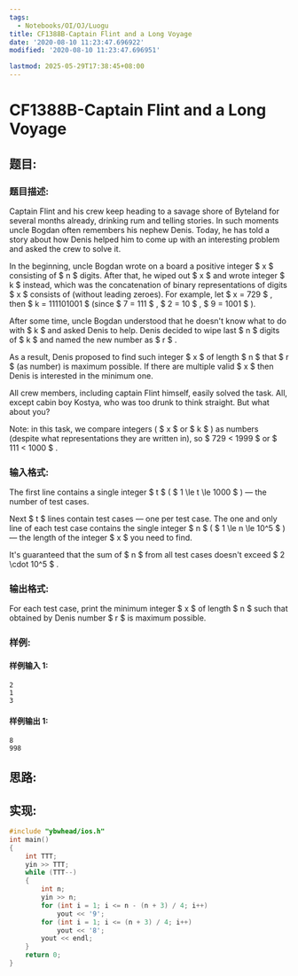 ```yaml
---
tags:
  - Notebooks/OI/OJ/Luogu
title: CF1388B-Captain Flint and a Long Voyage
date: '2020-08-10 11:23:47.696922'
modified: '2020-08-10 11:23:47.696951'

lastmod: 2025-05-29T17:38:45+08:00
---
```


# CF1388B-Captain Flint and a Long Voyage

## 题目:

### 题目描述:

Captain Flint and his crew keep heading to a savage shore of Byteland for several months already, drinking rum and telling stories. In such moments uncle Bogdan often remembers his nephew Denis. Today, he has told a story about how Denis helped him to come up with an interesting problem and asked the crew to solve it.

In the beginning, uncle Bogdan wrote on a board a positive integer $ x $ consisting of $ n $ digits. After that, he wiped out $ x $ and wrote integer $ k $ instead, which was the concatenation of binary representations of digits $ x $ consists of (without leading zeroes). For example, let $ x = 729 $ , then $ k = 111101001 $ (since $ 7 = 111 $ , $ 2 = 10 $ , $ 9 = 1001 $ ).

After some time, uncle Bogdan understood that he doesn't know what to do with $ k $ and asked Denis to help. Denis decided to wipe last $ n $ digits of $ k $ and named the new number as $ r $ .

As a result, Denis proposed to find such integer $ x $ of length $ n $ that $ r $ (as number) is maximum possible. If there are multiple valid $ x $ then Denis is interested in the minimum one.

All crew members, including captain Flint himself, easily solved the task. All, except cabin boy Kostya, who was too drunk to think straight. But what about you?

Note: in this task, we compare integers ( $ x $ or $ k $ ) as numbers (despite what representations they are written in), so $ 729 < 1999 $ or $ 111 < 1000 $ .

### 输入格式:

The first line contains a single integer $ t $ ( $ 1 \le t \le       1000 $ ) — the number of test cases.

Next $ t $ lines contain test cases — one per test case. The one and only line of each test case contains the single integer $ n $ ( $ 1 \le n \le 10^5 $ ) — the length of the integer $ x $ you need to find.

It's guaranteed that the sum of $ n $ from all test cases doesn't exceed $ 2 \cdot 10^5 $ .

### 输出格式:

For each test case, print the minimum integer $ x $ of length $ n $ such that obtained by Denis number $ r $ is maximum possible.

### 样例:

#### 样例输入 1:

```
2
1
3
```

#### 样例输出 1:

```
8
998
```

## 思路:

## 实现:

```cpp
#include "ybwhead/ios.h"
int main()
{
    int TTT;
    yin >> TTT;
    while (TTT--)
    {
        int n;
        yin >> n;
        for (int i = 1; i <= n - (n + 3) / 4; i++)
            yout << '9';
        for (int i = 1; i <= (n + 3) / 4; i++)
            yout << '8';
        yout << endl;
    }
    return 0;
}

```
